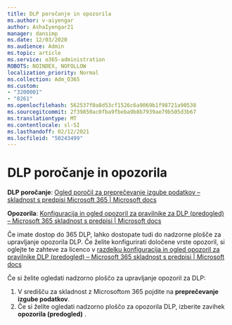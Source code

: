 ```yaml
---
title: DLP poročanje in opozorila
ms.author: v-aiyengar
author: AshaIyengar21
manager: dansimp
ms.date: 12/03/2020
ms.audience: Admin
ms.topic: article
ms.service: o365-administration
ROBOTS: NOINDEX, NOFOLLOW
localization_priority: Normal
ms.collection: Adm_O365
ms.custom:
- "3200001"
- "8261"
ms.openlocfilehash: 562537f0a8d53cf1526c6a9069b1f98721a90538
ms.sourcegitcommit: 2f39850ac0fba9fbeba9b8b7939ae79b505d3b67
ms.translationtype: MT
ms.contentlocale: sl-SI
ms.lasthandoff: 02/12/2021
ms.locfileid: "50243499"
---
```

# <a name="dlp-reporting-and-alerts"></a>DLP poročanje in opozorila

**DLP poročanje**: [Ogled poročil za preprečevanje izgube podatkov – skladnost s predpisi Microsoft 365 | Microsoft docs](https://docs.microsoft.com/microsoft-365/compliance/view-the-dlp-reports?view=o365-worldwide&preserve-view=true)

**Opozorila**: [Konfiguracija in ogled opozoril za pravilnike za DLP (predogled) – Microsoft 365 skladnost s predpisi | Microsoft docs](https://docs.microsoft.com/microsoft-365/compliance/dlp-configure-view-alerts-policies?view=o365-worldwide&preserve-view=true)

 Če imate dostop do 365 DLP, lahko dostopate tudi do nadzorne plošče za upravljanje opozorila DLP.  Če želite konfigurirati določene vrste opozoril, si oglejte te zahteve za licenco v [razdelku konfiguracija in ogled opozoril za pravilnike DLP (predogled) – Microsoft 365 skladnost s predpisi | Microsoft docs](https://docs.microsoft.com/microsoft-365/compliance/dlp-configure-view-alerts-policies?view=o365-worldwide#licensing-for-alert-configuration-options&preserve-view=true)

Če si želite ogledati nadzorno ploščo za upravljanje opozoril za DLP:

1. V središču za skladnost z Microsoftom 365 pojdite na **preprečevanje izgube podatkov**.
1. Če si želite ogledati nadzorno ploščo za opozorila DLP, izberite zavihek **opozorila (predogled)** .